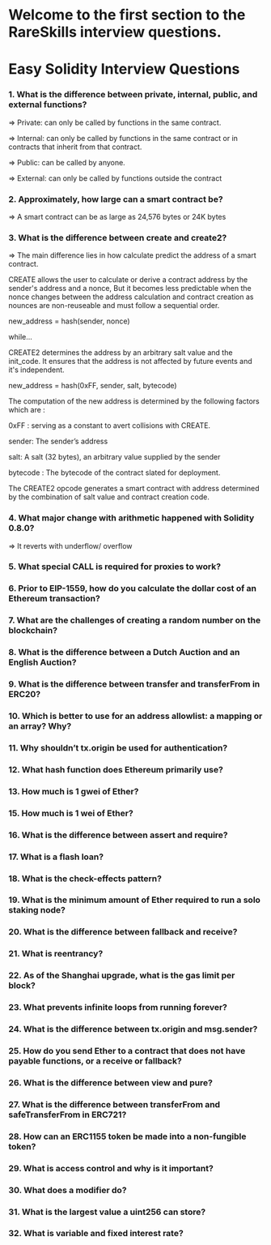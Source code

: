# Welcome to the first section to the RareSkills interview questions.

# Easy Solidity Interview Questions

### 1. What is the difference between private, internal, public, and external functions?
=>  Private: can only be called by functions in the same contract.

=>  Internal: can only be called by functions in the same contract or in contracts that inherit from that contract.

=>  Public: can be called by anyone.

=>  External: can only be called by functions outside the contract

### 2. Approximately, how large can a smart contract be?
=>  A smart contract can be as large as 24,576 bytes or 24K bytes

### 3. What is the difference between create and create2?
=> The main difference lies in how calculate predict the address of a smart contract.

CREATE allows the user to calculate or derive a contract address by the sender's address and a nonce, But it becomes less predictable when the nonce changes between the address calculation and contract creation as nounces are non-reuseable and must follow a sequential order.

new_address = hash(sender, nonce)

while...

CREATE2 determines the address by an arbitrary salt value and the init_code. It ensures that the address is not affected by future events and it's independent.

new_address = hash(0xFF, sender, salt, bytecode)

The computation of the new address is determined by the following factors which are : 

0xFF :  serving as a constant to avert collisions with CREATE.

sender: The sender’s address

salt:  A salt (32 bytes), an arbitrary value supplied by the sender

bytecode : The bytecode of the contract slated for deployment.

The CREATE2 opcode generates a smart contract with address determined by the combination of salt value and contract creation code.

### 4. What major change with arithmetic happened with Solidity 0.8.0?
=> It reverts with underflow/ overflow

### 5. What special CALL is required for proxies to work?

### 6. Prior to EIP-1559, how do you calculate the dollar cost of an Ethereum transaction?

### 7. What are the challenges of creating a random number on the blockchain?

### 8. What is the difference between a Dutch Auction and an English Auction?

### 9. What is the difference between transfer and transferFrom in ERC20?

### 10. Which is better to use for an address allowlist: a mapping or an array? Why?

### 11. Why shouldn’t tx.origin be used for authentication?

### 12. What hash function does Ethereum primarily use?

### 13. How much is 1 gwei of Ether?
    
### 15. How much is 1 wei of Ether?

### 16. What is the difference between assert and require?

### 17. What is a flash loan?

### 18. What is the check-effects pattern?

### 19. What is the minimum amount of Ether required to run a solo staking node?

### 20. What is the difference between fallback and receive?

### 21. What is reentrancy?

### 22. As of the Shanghai upgrade, what is the gas limit per block?

### 23. What prevents infinite loops from running forever?

### 24. What is the difference between tx.origin and msg.sender?

### 25. How do you send Ether to a contract that does not have payable functions, or a receive or fallback?

### 26. What is the difference between view and pure?

### 27. What is the difference between transferFrom and safeTransferFrom in ERC721?

### 28. How can an ERC1155 token be made into a non-fungible token?

### 29. What is access control and why is it important?

### 30. What does a modifier do?

### 31. What is the largest value a uint256 can store?

### 32. What is variable and fixed interest rate?
